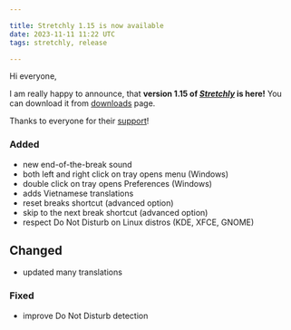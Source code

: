 ```yaml
---

title: Stretchly 1.15 is now available
date: 2023-11-11 11:22 UTC
tags: stretchly, release

---
```


Hi everyone,

I am really happy to announce, that **version 1.15 of [*Stretchly*](/stretchly) is here!** You can download it from [downloads](/stretchly/downloads) page.

Thanks to everyone for their [support](/stretchly/sponsor)!

### Added
- new end-of-the-break sound
- both left and right click on tray opens menu (Windows)
- double click on tray opens Preferences (Windows)
- adds Vietnamese translations
- reset breaks shortcut (advanced option)
- skip to the next break shortcut (advanced option)
- respect Do Not Disturb on Linux distros (KDE, XFCE, GNOME)

## Changed
- updated many translations

### Fixed
- improve Do Not Disturb detection